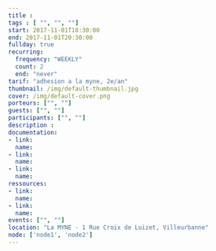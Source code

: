 ```yaml
---
title :
tags : [ "", "", ""]
start: 2017-11-01T18:30:00
end: 2017-11-01T20:30:00
fullday: true
recurring:
  frequency: "WEEKLY"
  count: 2
  end: "never"
tarif: "adhesion a la myne, 2e/an"
thumbnail: /img/default-thumbnail.jpg
cover: /img/default-cover.png
porteurs: ["", ""]
guests: ["", ""]
participants: ["", ""]
description :
documentation:
- link:
  name:
- link:
  name:
- link:
  name:
ressources:
- link:
  name:
- link:
  name:
events: ["", ""]
location: "La MYNE - 1 Rue Croix de Luizet, Villeurbanne"
node: ['node1', 'node2']
---
```

